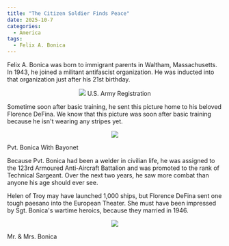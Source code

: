 ```yaml
---
title: "The Citizen Soldier Finds Peace"
date: 2025-10-7
categories:
  - America
tags:
  - Felix A. Bonica
---
```


Felix A. Bonica was born to immigrant parents in Waltham, Massachusetts. In 1943, 
he joined a militant antifascist organization. He was inducted into that organization
just after his 21st birthday.

<p align="center">

  <img src="{{ site.baseurl }}/assets/images/ww2/jpeg/enlistment.jpg">
  U.S. Army Registration

</p>

Sometime soon after basic training, he sent this picture home to 
his beloved Florence DeFina. We know that this picture was soon after 
basic training because he isn't wearing any stripes yet.

<p align="center">
  <img src="{{ site.baseurl }}/assets/images/ww2/jpeg/bayonet.jpg">
</p>

<p align="center">

  Pvt. Bonica With Bayonet
</p>

  Because Pvt. Bonica had been a welder in civilian life, he was 
  assigned to the 123rd Armoured Anti-Aircraft Battalion and was promoted
  to the rank of Technical Sargeant. Over the next two years, he saw more combat
  than anyone his age should ever see.

  Helen of Troy may have launched 1,000 ships, but Florence DeFina sent one 
  tough paesano into the European Theater. She must have been impressed by
  Sgt. Bonica's wartime heroics, because they married in 1946.


<p align="center">
  <img src="{{ site.baseurl }}/assets/images/ww2/jpeg/Wedding.jpg">
</p>

<p align="center">

  Mr. & Mrs. Bonica
</p>




